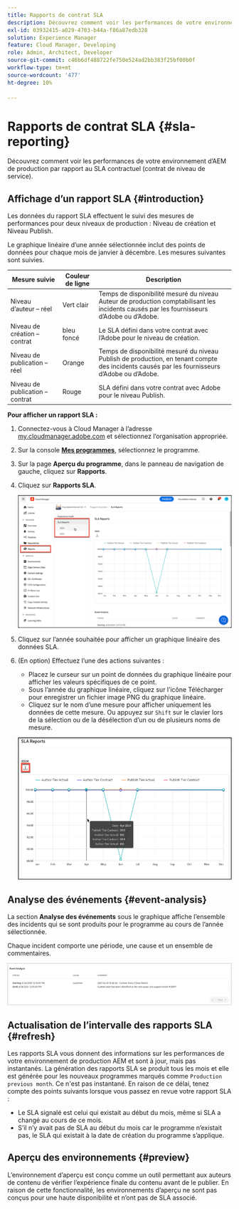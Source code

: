 ```yaml
---
title: Rapports de contrat SLA
description: Découvrez comment voir les performances de votre environnement d’AEM de production par rapport au contrat de niveau de service.
exl-id: 03932415-a029-4703-b44a-f86a87edb328
solution: Experience Manager
feature: Cloud Manager, Developing
role: Admin, Architect, Developer
source-git-commit: c46b6df488722fe750e524ad2bb383f25bf00b0f
workflow-type: tm+mt
source-wordcount: '477'
ht-degree: 10%

---
```



# Rapports de contrat SLA {#sla-reporting}

Découvrez comment voir les performances de votre environnement d’AEM de production par rapport au SLA contractuel (contrat de niveau de service).

## Affichage d’un rapport SLA {#introduction}

Les données du rapport SLA effectuent le suivi des mesures de performances pour deux niveaux de production : Niveau de création et Niveau Publish.

Le graphique linéaire d’une année sélectionnée inclut des points de données pour chaque mois de janvier à décembre. Les mesures suivantes sont suivies.

| Mesure suivie | Couleur de ligne | Description |
| --- | --- | --- |
| Niveau d’auteur – réel | Vert clair | Temps de disponibilité mesuré du niveau Auteur de production comptabilisant les incidents causés par les fournisseurs d’Adobe ou d’Adobe. |
| Niveau de création – contrat | bleu foncé | Le SLA défini dans votre contrat avec l’Adobe pour le niveau de création. |
| Niveau de publication – réel | Orange | Temps de disponibilité mesuré du niveau Publish de production, en tenant compte des incidents causés par les fournisseurs d’Adobe ou d’Adobe. |
| Niveau de publication – contrat | Rouge | SLA défini dans votre contrat avec Adobe pour le niveau Publish. |

**Pour afficher un rapport SLA :**

1. Connectez-vous à Cloud Manager à l’adresse [my.cloudmanager.adobe.com](https://my.cloudmanager.adobe.com/) et sélectionnez l’organisation appropriée.

1. Sur la console **[Mes programmes](/help/implementing/cloud-manager/navigation.md#my-programs)**, sélectionnez le programme.

1. Sur la page **Aperçu du programme**, dans le panneau de navigation de gauche, cliquez sur **Rapports**.

1. Cliquez sur **Rapports SLA**.

   ![Graphique de ligne de rapport SLA](/help/implementing/cloud-manager/assets/cm-sla-report.png)

1. Cliquez sur l’année souhaitée pour afficher un graphique linéaire des données SLA.

1. (En option) Effectuez l’une des actions suivantes :

   * Placez le curseur sur un point de données du graphique linéaire pour afficher les valeurs spécifiques de ce point.
   * Sous l’année du graphique linéaire, cliquez sur l’icône Télécharger pour enregistrer un fichier image PNG du graphique linéaire.
   * Cliquez sur le nom d’une mesure pour afficher uniquement les données de cette mesure. Ou appuyez sur `Shift` sur le clavier lors de la sélection ou de la désélection d’un ou de plusieurs noms de mesure.

   ![Affichage de données détaillées](/help/implementing/cloud-manager/assets/cm-sla-download.png)

## Analyse des événements {#event-analysis}

La section **Analyse des événements** sous le graphique affiche l’ensemble des incidents qui se sont produits pour le programme au cours de l’année sélectionnée.

Chaque incident comporte une période, une cause et un ensemble de commentaires.

![Exemple d’analyse d’événement](assets/sla-reporting-c.png)

## Actualisation de l’intervalle des rapports SLA {#refresh}

Les rapports SLA vous donnent des informations sur les performances de votre environnement de production AEM et sont à jour, mais pas instantanés. La génération des rapports SLA se produit tous les mois et elle est générée pour les nouveaux programmes marqués comme `Production previous month`. Ce n&#39;est pas instantané. En raison de ce délai, tenez compte des points suivants lorsque vous passez en revue votre rapport SLA :

* Le SLA signalé est celui qui existait au début du mois, même si SLA a changé au cours de ce mois.
* S’il n’y avait pas de SLA au début du mois car le programme n’existait pas, le SLA qui existait à la date de création du programme s’applique.

## Aperçu des environnements {#preview}

L’environnement d’aperçu est conçu comme un outil permettant aux auteurs de contenu de vérifier l’expérience finale du contenu avant de le publier. En raison de cette fonctionnalité, les environnements d’aperçu ne sont pas conçus pour une haute disponibilité et n’ont pas de SLA associé.
